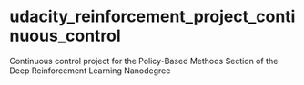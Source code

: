 # udacity_reinforcement_project_continuous_control
Continuous control project for the Policy-Based Methods Section of the Deep Reinforcement Learning Nanodegree
